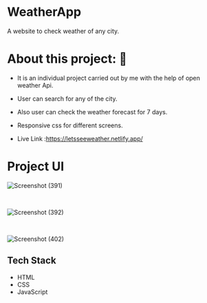 # WeatherApp
A website to check weather of any city.

# About this project: 🙌

* It is an individual project carried out by me with the help of open weather Api.

* User can search for any of the city.

* Also user can check the weather forecast for 7 days.

* Responsive css for different screens.

* Live Link :https://letsseeweather.netlify.app/

# Project UI
![Screenshot (391)](https://user-images.githubusercontent.com/105929105/209901380-42d040e4-2b36-4cba-a0bb-e930846daa5e.png)

<br/>

![Screenshot (392)](https://user-images.githubusercontent.com/105929105/209901529-3059825a-1009-43ec-92cc-61a3717e4a6d.png)

<br/>

![Screenshot (402)](https://user-images.githubusercontent.com/105929105/210150086-acf25780-f37d-4de6-b363-6fe8cc76a210.png)

## Tech Stack

* HTML
* CSS
* JavaScript

